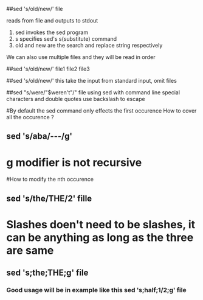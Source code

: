 ##sed 's/old/new/' file

reads from file and outputs to stdout

1) sed invokes the sed program <br>
2) s specifies sed's s(substitute) command <br>
3) old and new are the search and replace string respectively <br>

We can also use multiple files and they will be read in order

##sed 's/old/new/' file1 file2 file3


##sed 's/old/new/' 
this take the input from standard input, omit files 


##sed "s/were/\"\$weren't\"/" file
using sed with command line special characters and double quotes 
use backslash to escape

#By default the sed command only effects the first occurence
How to cover all the occurence ?
## sed 's/aba/---/g'
# g modifier is not recursive

#How to modify the nth occurence
## sed 's/the/THE/2' fille

# Slashes doen't need to be slashes, it can be anything as long as the three are same
## sed 's;the;THE;g' file
### Good usage will be in example like this **sed 's;half;1/2;g' file** 
